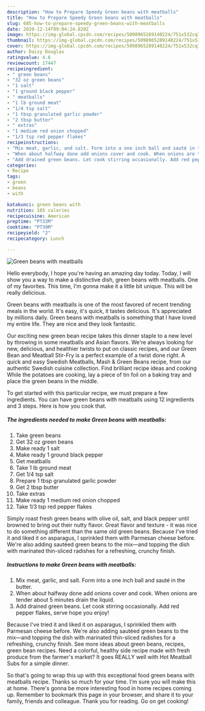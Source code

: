 ```yaml
---
description: "How to Prepare Speedy Green beans with meatballs"
title: "How to Prepare Speedy Green beans with meatballs"
slug: 685-how-to-prepare-speedy-green-beans-with-meatballs
date: 2020-12-14T09:04:24.820Z
image: https://img-global.cpcdn.com/recipes/5098965289140224/751x532cq70/green-beans-with-meatballs-recipe-main-photo.jpg
thumbnail: https://img-global.cpcdn.com/recipes/5098965289140224/751x532cq70/green-beans-with-meatballs-recipe-main-photo.jpg
cover: https://img-global.cpcdn.com/recipes/5098965289140224/751x532cq70/green-beans-with-meatballs-recipe-main-photo.jpg
author: Daisy Douglas
ratingvalue: 4.6
reviewcount: 17447
recipeingredient:
- " green beans"
- "32 oz green beans"
- "1 salt"
- "1 ground black pepper"
- " meatballs"
- "1 lb ground meat"
- "1/4 tsp salt"
- "1 tbsp granulated garlic powder"
- "2 tbsp butter"
- " extras"
- "1 medium red onion chopped"
- "1/3 tsp red pepper flakes"
recipeinstructions:
- "Mix meat, garlic, and salt. Form into a one inch ball and sauté in the butter."
- "When about halfway done add onions cover and cook. When onions are tender about 5 minutes drain the liquid."
- "Add drained green beans. Let cook stirring occasionally. Add red pepper flakes,  serve hope you enjoy!"
categories:
- Recipe
tags:
- green
- beans
- with

katakunci: green beans with 
nutrition: 165 calories
recipecuisine: American
preptime: "PT33M"
cooktime: "PT39M"
recipeyield: "2"
recipecategory: Lunch

---
```



![Green beans with meatballs](https://img-global.cpcdn.com/recipes/5098965289140224/751x532cq70/green-beans-with-meatballs-recipe-main-photo.jpg)

Hello everybody, I hope you're having an amazing day today. Today, I will show you a way to make a distinctive dish, green beans with meatballs. One of my favorites. This time, I'm gonna make it a little bit unique. This will be really delicious.

Green beans with meatballs is one of the most favored of recent trending meals in the world. It's easy, it's quick, it tastes delicious. It's appreciated by millions daily. Green beans with meatballs is something that I have loved my entire life. They are nice and they look fantastic.

Our exciting new green bean recipe takes this dinner staple to a new level by throwing in some meatballs and Asian flavors. We&#39;re always looking for new, delicious, and healthier twists to put on classic recipes, and our Green Bean and Meatball Stir-Fry is a perfect example of a twist done right. A quick and easy Swedish Meatballs, Mash &amp; Green Beans recipe, from our authentic Swedish cuisine collection. Find brilliant recipe ideas and cooking While the potatoes are cooking, lay a piece of tin foil on a baking tray and place the green beans in the middle.


To get started with this particular recipe, we must prepare a few ingredients. You can have green beans with meatballs using 12 ingredients and 3 steps. Here is how you cook that.

<!--inarticleads1-->

##### The ingredients needed to make Green beans with meatballs:

1. Take  green beans
1. Get 32 oz green beans
1. Make ready 1 salt
1. Make ready 1 ground black pepper
1. Get  meatballs
1. Take 1 lb ground meat
1. Get 1/4 tsp salt
1. Prepare 1 tbsp granulated garlic powder
1. Get 2 tbsp butter
1. Take  extras
1. Make ready 1 medium red onion chopped
1. Take 1/3 tsp red pepper flakes


Simply roast fresh green beans with olive oil, salt, and black pepper until browned to bring out their nutty flavor. Great flavor and texture - it was nice to do something different than the same old green beans. Because I&#39;ve tried it and liked it on asparagus, I sprinkled them with Parmesan cheese before. We&#39;re also adding sautéed green beans to the mix—and topping the dish with marinated thin-sliced radishes for a refreshing, crunchy finish. 

<!--inarticleads2-->

##### Instructions to make Green beans with meatballs:

1. Mix meat, garlic, and salt. Form into a one inch ball and sauté in the butter.
1. When about halfway done add onions cover and cook. When onions are tender about 5 minutes drain the liquid.
1. Add drained green beans. Let cook stirring occasionally. Add red pepper flakes,  serve hope you enjoy!


Because I&#39;ve tried it and liked it on asparagus, I sprinkled them with Parmesan cheese before. We&#39;re also adding sautéed green beans to the mix—and topping the dish with marinated thin-sliced radishes for a refreshing, crunchy finish. See more ideas about green beans, recipes, green bean recipes. Need a colorful, healthy side recipe made with fresh produce from the farmer&#39;s market? It goes REALLY well with Hot Meatball Subs for a simple dinner. 

So that's going to wrap this up with this exceptional food green beans with meatballs recipe. Thanks so much for your time. I'm sure you will make this at home. There's gonna be more interesting food in home recipes coming up. Remember to bookmark this page in your browser, and share it to your family, friends and colleague. Thank you for reading. Go on get cooking!
